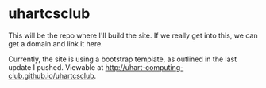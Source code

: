 # uhartcsclub

This will be the repo where I'll build the site. If we really get into this, we can get a domain and link it here.

Currently, the site is using a bootstrap template, as outlined in the last update I pushed. Viewable at http://uhart-computing-club.github.io/uhartcsclub.
